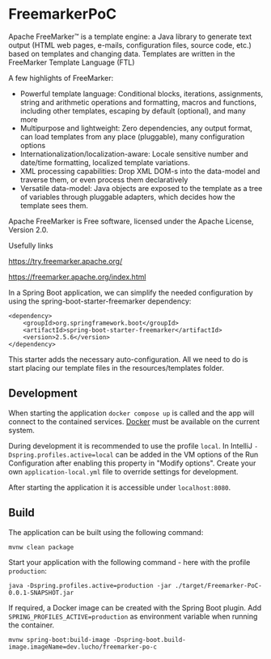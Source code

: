 # FreemarkerPoC

Apache FreeMarker™ is a template engine: a Java library to generate text output (HTML web pages, e-mails, configuration files, source code, etc.) based on templates and changing data. Templates are written in the FreeMarker Template Language (FTL)


A few highlights of FreeMarker:

- Powerful template language: Conditional blocks, iterations, assignments, string and arithmetic operations and formatting, macros and functions, including other templates, escaping by default (optional), and many more
- Multipurpose and lightweight: Zero dependencies, any output format, can load templates from any place (pluggable), many configuration options
- Internationalization/localization-aware: Locale sensitive number and date/time formatting, localized template variations.
- XML processing capabilities: Drop XML DOM-s into the data-model and traverse them, or even process them declaratively
- Versatile data-model: Java objects are exposed to the template as a tree of variables through pluggable adapters, which decides how the template sees them.


Apache FreeMarker is Free software, licensed under the Apache License, Version 2.0.

Usefully links

https://try.freemarker.apache.org/

https://freemarker.apache.org/index.html


In a Spring Boot application, we can simplify the needed configuration by using the spring-boot-starter-freemarker dependency:

```
<dependency>
    <groupId>org.springframework.boot</groupId>
    <artifactId>spring-boot-starter-freemarker</artifactId>
    <version>2.5.6</version>
</dependency>
```


This starter adds the necessary auto-configuration. All we need to do is start placing our template files in the resources/templates folder.



## Development

When starting the application `docker compose up` is called and the app will connect to the contained services.
[Docker](https://www.docker.com/get-started/) must be available on the current system.

During development it is recommended to use the profile `local`. In IntelliJ `-Dspring.profiles.active=local` can be
added in the VM options of the Run Configuration after enabling this property in "Modify options". Create your own
`application-local.yml` file to override settings for development.

After starting the application it is accessible under `localhost:8080`.

## Build

The application can be built using the following command:

```
mvnw clean package
```

Start your application with the following command - here with the profile `production`:

```
java -Dspring.profiles.active=production -jar ./target/Freemarker-PoC-0.0.1-SNAPSHOT.jar
```

If required, a Docker image can be created with the Spring Boot plugin. Add `SPRING_PROFILES_ACTIVE=production` as
environment variable when running the container.

```
mvnw spring-boot:build-image -Dspring-boot.build-image.imageName=dev.lucho/freemarker-po-c
```